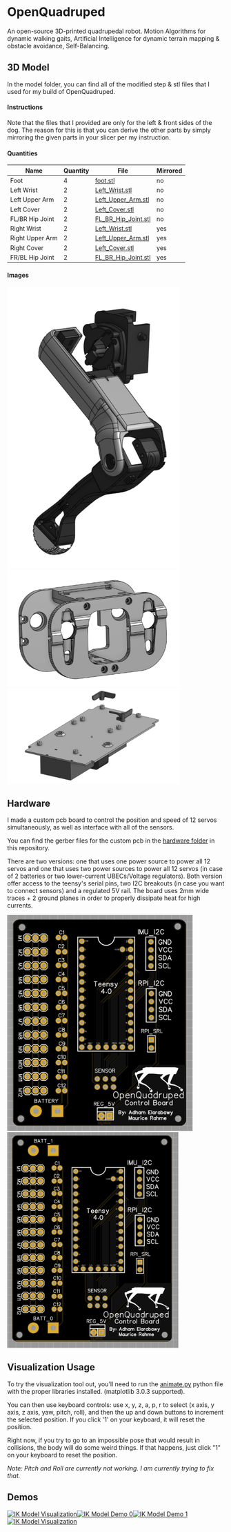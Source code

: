 # OpenQuadruped
An open-source 3D-printed quadrupedal robot. Motion Algorithms for dynamic walking gaits, Artificial Intelligence for dynamic terrain mapping &amp; obstacle avoidance, Self-Balancing.

## 3D Model
In the model folder, you can find all of the modified step & stl files that I used for my build of OpenQuadruped.

#### Instructions
Note that the files that I provided are only for the left & front sides of the dog. The reason for this is that you can derive the other parts by simply mirroring the given parts in your slicer per my instruction.

#### Quantities
|Name|Quantity|File|Mirrored|
|---|---|---|---|
|Foot|4|[foot.stl](https://github.com/adham-elarabawy/OpenQuadruped/blob/master/model/stl/foot.stl)|no|
|Left Wrist|2|[Left_Wrist.stl](https://github.com/adham-elarabawy/OpenQuadruped/blob/master/model/stl/Left_Wrist.stl)|no|
|Left Upper Arm|2|[Left_Upper_Arm.stl](https://github.com/adham-elarabawy/OpenQuadruped/blob/master/model/stl/Left_Upper_Arm.stl)|no|
|Left Cover|2|[Left_Cover.stl](https://github.com/adham-elarabawy/OpenQuadruped/blob/master/model/stl/Left_Cover.stl)|no|
|FL/BR Hip Joint|2|[FL_BR_Hip_Joint.stl](https://github.com/adham-elarabawy/OpenQuadruped/blob/master/model/stl/FL_BR_Hip_Joint.stl)|no|
|Right Wrist|2|[Left_Wrist.stl](https://github.com/adham-elarabawy/OpenQuadruped/blob/master/model/stl/Left_Wrist.stl)|yes|
|Right Upper Arm|2|[Left_Upper_Arm.stl](https://github.com/adham-elarabawy/OpenQuadruped/blob/master/model/stl/Left_Upper_Arm.stl)|yes|
|Right Cover|2|[Left_Cover.stl](https://github.com/adham-elarabawy/OpenQuadruped/blob/master/model/stl/Left_Cover.stl)|yes|
|FR/BL Hip Joint|2|[FL_BR_Hip_Joint.stl](https://github.com/adham-elarabawy/OpenQuadruped/blob/master/model/stl/FL_BR_Hip_Joint.stl)|yes|


#### Images
<img src="model/leg.png" width="400"> <img src="model/hip.png" width="400"> <img src="model/custom_plate.png" width="400">


## Hardware
I made a custom pcb board to control the position and speed of 12 servos simultaneously, as well as interface with all of the sensors.

You can find the gerber files for the custom pcb in the [hardware folder](https://github.com/adham-elarabawy/OpenQuadruped/tree/master/hardware) in this repository.

There are two versions: one that uses one power source to power all 12 servos and one that uses two power sources to power all 12 servos (in case of 2 batteries or two lower-current UBECs/Voltage regulators). Both version offer access to the teensy's serial pins, two I2C breakouts (in case you want to connect sensors) and a regulated 5V rail. The board uses 2mm wide traces + 2 ground planes in order to properly dissipate heat for high currents.

<img src="hardware/SinglePCB.png" height="500"> <img src="hardware/DoublePCB.png" height="500">

## Visualization Usage
To try the visualization tool out, you'll need to run the [animate.py](https://github.com/adham-elarabawy/OpenQuadruped/blob/master/visualization/animate.py) python file with the proper libraries installed. (matplotlib 3.0.3 supported).

You can then use keyboard controls: use x, y, z, a, p, r to select (x axis, y axis, z axis, yaw, pitch, roll), and then the up and down buttons to increment the selected position. If you click '1' on your keyboard, it will reset the position. 

Right now, if you try to go to an impossible pose that would result in collisions, the body will do some weird things. If that happens, just click "1" on your keyboard to reset the position. 

*Note: Pitch and Roll are currently not working. I am currently trying to fix that.*

## Demos
[![IK Model Visualization](https://img.youtube.com/vi/z8j-Z9Bwn58/0.jpg)](https://www.youtube.com/watch?v=z8j-Z9Bwn58)[![IK Model Demo 0](https://img.youtube.com/vi/79kFujIpjgo/0.jpg)](https://www.youtube.com/watch?v=79kFujIpjgo)[![IK Model Demo 1](https://img.youtube.com/vi/cCMvCH0m9TA/0.jpg)](https://www.youtube.com/watch?v=cCMvCH0m9TA)[![IK Model Visualization](https://img.youtube.com/vi/LBjqJVEXwhM/0.jpg)](https://www.youtube.com/watch?v=LBjqJVEXwhM)
